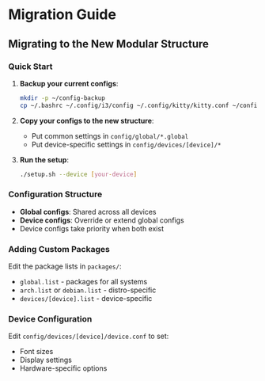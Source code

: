 # Migration Guide

## Migrating to the New Modular Structure

### Quick Start

1. **Backup your current configs**:
   ```bash
   mkdir -p ~/config-backup
   cp ~/.bashrc ~/.config/i3/config ~/.config/kitty/kitty.conf ~/config-backup/
   ```

2. **Copy your configs to the new structure**:
   - Put common settings in `config/global/*.global`
   - Put device-specific settings in `config/devices/[device]/*`

3. **Run the setup**:
   ```bash
   ./setup.sh --device [your-device]
   ```

### Configuration Structure

- **Global configs**: Shared across all devices
- **Device configs**: Override or extend global configs
- Device configs take priority when both exist

### Adding Custom Packages

Edit the package lists in `packages/`:
- `global.list` - packages for all systems
- `arch.list` or `debian.list` - distro-specific
- `devices/[device].list` - device-specific

### Device Configuration

Edit `config/devices/[device]/device.conf` to set:
- Font sizes
- Display settings
- Hardware-specific options
